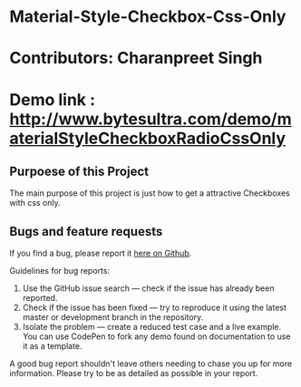 # Material-Style-Checkbox-Css-Only   
# Contributors: Charanpreet Singh
# Demo link : http://www.bytesultra.com/demo/materialStyleCheckboxRadioCssOnly  

## Purpoese of this Project 
The main purpose of this project is just how to get a attractive Checkboxes with css only. 


## Bugs and feature requests

If you find a bug, please report it [here on Github](https://github.com/ultrabytes/material-style-checkbox-css-only/issues).

Guidelines for bug reports:

1. Use the GitHub issue search — check if the issue has already been reported.
2. Check if the issue has been fixed — try to reproduce it using the latest master or development branch in the repository.
3. Isolate the problem — create a reduced test case and a live example. You can use CodePen to fork any demo found on documentation to use it as a template.

A good bug report shouldn't leave others needing to chase you up for more information.
Please try to be as detailed as possible in your report.